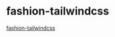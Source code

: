 # fashion-tailwindcss

[fashion-tailwindcss](https://bhdns.github.io/fashion-tailwindcss/dist/index.html)
